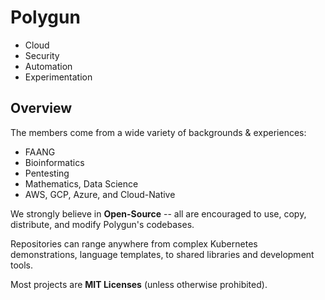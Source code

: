 # Polygun

- Cloud
- Security
- Automation
- Experimentation

## Overview

The members come from a wide variety of backgrounds & experiences:

- FAANG
- Bioinformatics
- Pentesting
- Mathematics, Data Science
- AWS, GCP, Azure, and Cloud-Native

We strongly believe in **Open-Source** -- all are encouraged to use, copy, distribute, and modify
Polygun's codebases. 

Repositories can range anywhere from complex Kubernetes demonstrations,
language templates, to shared libraries and development tools.

Most projects are **MIT Licenses** (unless otherwise prohibited). 
